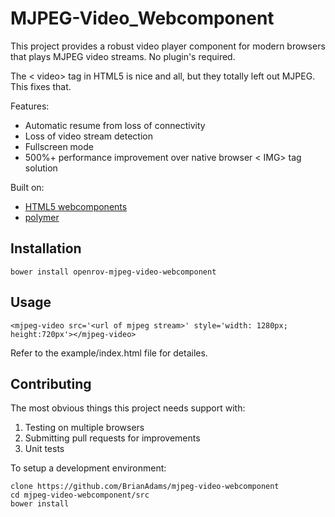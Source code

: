 MJPEG-Video_Webcomponent
=========

This project provides a robust video player component for modern browsers that plays MJPEG video streams. No plugin's required.

The < video> tag in HTML5 is nice and all, but they totally left out MJPEG. This fixes that.

Features:

* Automatic resume from loss of connectivity
* Loss of video stream detection
* Fullscreen mode
* 500%+ performance improvement over native browser < IMG> tag solution

Built on:

* [HTML5 webcomponents](http://webcomponents.org/)
* [polymer](http://www.polymer-project.org/)

Installation
---------

```
bower install openrov-mjpeg-video-webcomponent
```

Usage
---------

```
<mjpeg-video src='<url of mjpeg stream>' style='width: 1280px; height:720px'></mjpeg-video>
```

Refer to the example/index.html file for detailes.

Contributing
---------

The most obvious things this project needs support with:

1. Testing on multiple browsers
2. Submitting pull requests for improvements
3. Unit tests


To setup a development environment:

```
clone https://github.com/BrianAdams/mjpeg-video-webcomponent
cd mjpeg-video-webcomponent/src
bower install
```
